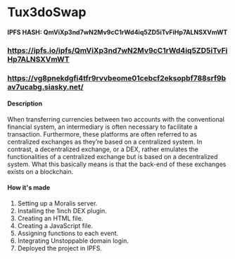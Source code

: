# Tux3doSwap
#### IPFS HASH: QmViXp3nd7wN2Mv9cC1rWd4iq5ZD5iTvFiHp7ALNSXVmWT
### https://ipfs.io/ipfs/QmViXp3nd7wN2Mv9cC1rWd4iq5ZD5iTvFiHp7ALNSXVmWT

### https://vg8pnekdgfi4tfr9rvvbeome01cebcf2eksopbf788srf9bav7ucabg.siasky.net/

#### Description
When transferring currencies between two accounts with the conventional financial system, an intermediary is often necessary to facilitate a transaction. Furthermore, these platforms are often referred to as centralized exchanges as they’re based on a centralized system. In contrast, a decentralized exchange, or a DEX, rather emulates the functionalities of a centralized exchange but is based on a decentralized system. What this basically means is that the back-end of these exchanges exists on a blockchain. 

#### How it's made
1. Setting up a Moralis server.
2. Installing the 1inch DEX plugin.
3. Creating an HTML file.
4. Creating a JavaScript file.
5. Assigning functions to each event.
6. Integrating Unstoppable domain login.
7. Deployed the project  in IPFS.
